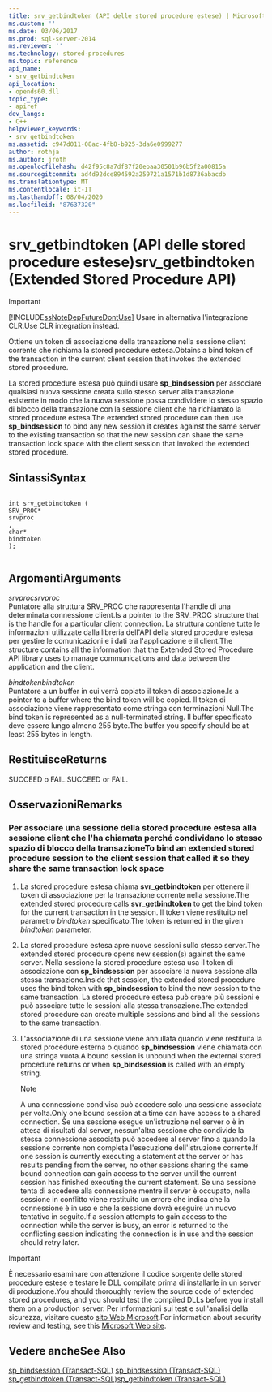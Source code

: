 ```yaml
---
title: srv_getbindtoken (API delle stored procedure estese) | Microsoft Docs
ms.custom: ''
ms.date: 03/06/2017
ms.prod: sql-server-2014
ms.reviewer: ''
ms.technology: stored-procedures
ms.topic: reference
api_name:
- srv_getbindtoken
api_location:
- opends60.dll
topic_type:
- apiref
dev_langs:
- C++
helpviewer_keywords:
- srv_getbindtoken
ms.assetid: c947d011-08ac-4fb8-b925-3da6e0999277
author: rothja
ms.author: jroth
ms.openlocfilehash: d42f95c8a7df87f20ebaa30501b96b5f2a00815a
ms.sourcegitcommit: ad4d92dce894592a259721a1571b1d8736abacdb
ms.translationtype: MT
ms.contentlocale: it-IT
ms.lasthandoff: 08/04/2020
ms.locfileid: "87637320"
---
```

# <a name="srv_getbindtoken-extended-stored-procedure-api"></a><span data-ttu-id="37819-102">srv_getbindtoken (API delle stored procedure estese)</span><span class="sxs-lookup"><span data-stu-id="37819-102">srv_getbindtoken (Extended Stored Procedure API)</span></span>
    
> [!IMPORTANT]  
>  [!INCLUDE[ssNoteDepFutureDontUse](../../includes/ssnotedepfuturedontuse-md.md)] <span data-ttu-id="37819-103">Usare in alternativa l'integrazione CLR.</span><span class="sxs-lookup"><span data-stu-id="37819-103">Use CLR integration instead.</span></span>  
  
 <span data-ttu-id="37819-104">Ottiene un token di associazione della transazione nella sessione client corrente che richiama la stored procedure estesa.</span><span class="sxs-lookup"><span data-stu-id="37819-104">Obtains a bind token of the transaction in the current client session that invokes the extended stored procedure.</span></span>  
  
 <span data-ttu-id="37819-105">La stored procedure estesa può quindi usare **sp_bindsession** per associare qualsiasi nuova sessione creata sullo stesso server alla transazione esistente in modo che la nuova sessione possa condividere lo stesso spazio di blocco della transazione con la sessione client che ha richiamato la stored procedure estesa.</span><span class="sxs-lookup"><span data-stu-id="37819-105">The extended stored procedure can then use **sp_bindsession** to bind any new session it creates against the same server to the existing transaction so that the new session can share the same transaction lock space with the client session that invoked the extended stored procedure.</span></span>  
  
## <a name="syntax"></a><span data-ttu-id="37819-106">Sintassi</span><span class="sxs-lookup"><span data-stu-id="37819-106">Syntax</span></span>  
  
```  
  
int srv_getbindtoken (  
SRV_PROC*  
srvproc  
,  
char*  
bindtoken  
);  
  
```  
  
## <a name="arguments"></a><span data-ttu-id="37819-107">Argomenti</span><span class="sxs-lookup"><span data-stu-id="37819-107">Arguments</span></span>  
 <span data-ttu-id="37819-108">*srvproc*</span><span class="sxs-lookup"><span data-stu-id="37819-108">*srvproc*</span></span>  
 <span data-ttu-id="37819-109">Puntatore alla struttura SRV_PROC che rappresenta l'handle di una determinata connessione client.</span><span class="sxs-lookup"><span data-stu-id="37819-109">Is a pointer to the SRV_PROC structure that is the handle for a particular client connection.</span></span> <span data-ttu-id="37819-110">La struttura contiene tutte le informazioni utilizzate dalla libreria dell'API della stored procedure estesa per gestire le comunicazioni e i dati tra l'applicazione e il client.</span><span class="sxs-lookup"><span data-stu-id="37819-110">The structure contains all the information that the Extended Stored Procedure API library uses to manage communications and data between the application and the client.</span></span>  
  
 <span data-ttu-id="37819-111">*bindtoken*</span><span class="sxs-lookup"><span data-stu-id="37819-111">*bindtoken*</span></span>  
 <span data-ttu-id="37819-112">Puntatore a un buffer in cui verrà copiato il token di associazione.</span><span class="sxs-lookup"><span data-stu-id="37819-112">Is a pointer to a buffer where the bind token will be copied.</span></span> <span data-ttu-id="37819-113">Il token di associazione viene rappresentato come stringa con terminazioni Null.</span><span class="sxs-lookup"><span data-stu-id="37819-113">The bind token is represented as a null-terminated string.</span></span> <span data-ttu-id="37819-114">Il buffer specificato deve essere lungo almeno 255 byte.</span><span class="sxs-lookup"><span data-stu-id="37819-114">The buffer you specify should be at least 255 bytes in length.</span></span>  
  
## <a name="returns"></a><span data-ttu-id="37819-115">Restituisce</span><span class="sxs-lookup"><span data-stu-id="37819-115">Returns</span></span>  
 <span data-ttu-id="37819-116">SUCCEED o FAIL.</span><span class="sxs-lookup"><span data-stu-id="37819-116">SUCCEED or FAIL.</span></span>  
  
## <a name="remarks"></a><span data-ttu-id="37819-117">Osservazioni</span><span class="sxs-lookup"><span data-stu-id="37819-117">Remarks</span></span>  
  
### <a name="to-bind-an-extended-stored-procedure-session-to-the-client-session-that-called-it-so-they-share-the-same-transaction-lock-space"></a><span data-ttu-id="37819-118">Per associare una sessione della stored procedure estesa alla sessione client che l'ha chiamata perché condividano lo stesso spazio di blocco della transazione</span><span class="sxs-lookup"><span data-stu-id="37819-118">To bind an extended stored procedure session to the client session that called it so they share the same transaction lock space</span></span>  
  
1.  <span data-ttu-id="37819-119">La stored procedure estesa chiama **svr_getbindtoken** per ottenere il token di associazione per la transazione corrente nella sessione.</span><span class="sxs-lookup"><span data-stu-id="37819-119">The extended stored procedure calls **svr_getbindtoken** to get the bind token for the current transaction in the session.</span></span> <span data-ttu-id="37819-120">Il token viene restituito nel parametro *bindtoken* specificato.</span><span class="sxs-lookup"><span data-stu-id="37819-120">The token is returned in the given *bindtoken* parameter.</span></span>  
  
2.  <span data-ttu-id="37819-121">La stored procedure estesa apre nuove sessioni sullo stesso server.</span><span class="sxs-lookup"><span data-stu-id="37819-121">The extended stored procedure opens new session(s) against the same server.</span></span> <span data-ttu-id="37819-122">Nella sessione la stored procedure estesa usa il token di associazione con **sp_bindsession** per associare la nuova sessione alla stessa transazione.</span><span class="sxs-lookup"><span data-stu-id="37819-122">Inside that session, the extended stored procedure uses the bind token with **sp_bindsession** to bind the new session to the same transaction.</span></span> <span data-ttu-id="37819-123">La stored procedure estesa può creare più sessioni e può associare tutte le sessioni alla stessa transazione.</span><span class="sxs-lookup"><span data-stu-id="37819-123">The extended stored procedure can create multiple sessions and bind all the sessions to the same transaction.</span></span>  
  
3.  <span data-ttu-id="37819-124">L'associazione di una sessione viene annullata quando viene restituita la stored procedure esterna o quando **sp_bindsession** viene chiamata con una stringa vuota.</span><span class="sxs-lookup"><span data-stu-id="37819-124">A bound session is unbound when the external stored procedure returns or when **sp_bindsession** is called with an empty string.</span></span>  
  
    > [!NOTE]  
    >  <span data-ttu-id="37819-125">A una connessione condivisa può accedere solo una sessione associata per volta.</span><span class="sxs-lookup"><span data-stu-id="37819-125">Only one bound session at a time can have access to a shared connection.</span></span> <span data-ttu-id="37819-126">Se una sessione esegue un'istruzione nel server o è in attesa di risultati dal server, nessun'altra sessione che condivide la stessa connessione associata può accedere al server fino a quando la sessione corrente non completa l'esecuzione dell'istruzione corrente.</span><span class="sxs-lookup"><span data-stu-id="37819-126">If one session is currently executing a statement at the server or has results pending from the server, no other sessions sharing the same bound connection can gain access to the server until the current session has finished executing the current statement.</span></span> <span data-ttu-id="37819-127">Se una sessione tenta di accedere alla connessione mentre il server è occupato, nella sessione in conflitto viene restituito un errore che indica che la connessione è in uso e che la sessione dovrà eseguire un nuovo tentativo in seguito.</span><span class="sxs-lookup"><span data-stu-id="37819-127">If a session attempts to gain access to the connection while the server is busy, an error is returned to the conflicting session indicating the connection is in use and the session should retry later.</span></span>  
  
> [!IMPORTANT]  
>  <span data-ttu-id="37819-128">È necessario esaminare con attenzione il codice sorgente delle stored procedure estese e testare le DLL compilate prima di installarle in un server di produzione.</span><span class="sxs-lookup"><span data-stu-id="37819-128">You should thoroughly review the source code of extended stored procedures, and you should test the compiled DLLs before you install them on a production server.</span></span> <span data-ttu-id="37819-129">Per informazioni sui test e sull'analisi della sicurezza, visitare questo [sito Web Microsoft](https://go.microsoft.com/fwlink/?LinkID=54761&amp;clcid=0x409https://msdn.microsoft.com/security/).</span><span class="sxs-lookup"><span data-stu-id="37819-129">For information about security review and testing, see this [Microsoft Web site](https://go.microsoft.com/fwlink/?LinkID=54761&amp;clcid=0x409https://msdn.microsoft.com/security/).</span></span>  
  
## <a name="see-also"></a><span data-ttu-id="37819-130">Vedere anche</span><span class="sxs-lookup"><span data-stu-id="37819-130">See Also</span></span>  
 <span data-ttu-id="37819-131">[sp_bindsession &#40;Transact-SQL&#41;](/sql/relational-databases/system-stored-procedures/sp-bindsession-transact-sql) </span><span class="sxs-lookup"><span data-stu-id="37819-131">[sp_bindsession &#40;Transact-SQL&#41;](/sql/relational-databases/system-stored-procedures/sp-bindsession-transact-sql) </span></span>  
 [<span data-ttu-id="37819-132">sp_getbindtoken &#40;Transact-SQL&#41;</span><span class="sxs-lookup"><span data-stu-id="37819-132">sp_getbindtoken &#40;Transact-SQL&#41;</span></span>](/sql/relational-databases/system-stored-procedures/sp-getbindtoken-transact-sql)  
  
  
